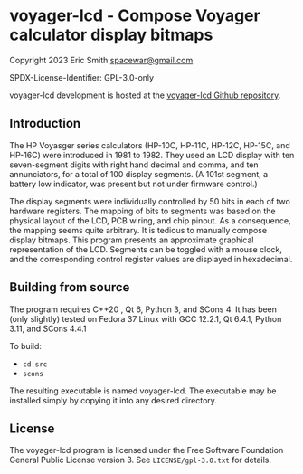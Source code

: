 # voyager-lcd - Compose Voyager calculator display bitmaps

Copyright 2023 Eric Smith <spacewar@gmail.com>

SPDX-License-Identifier: GPL-3.0-only

voyager-lcd development is hosted at the
[voyager-lcd Github repository](https://github.com/brouhaha/voyager-lcd/).

## Introduction

The HP Voyasger series calculators (HP-10C, HP-11C, HP-12C, HP-15C, and
HP-16C) were introduced in 1981 to 1982. They used an LCD display with
ten seven-segment digits with right hand decimal and comma, and ten
annunciators, for a total of 100 display segments. (A 101st segment, a
battery low indicator, was present but not under firmware control.)

The display segments were individually controlled by 50 bits in each of
two hardware registers. The mapping of bits to segments was based on the
physical layout of the LCD, PCB wiring, and chip pinout. As a consequence,
the mapping seems quite arbitrary. It is tedious to manually compose display
bitmaps. This program presents an approximate graphical representation of
the LCD. Segments can be toggled with a mouse clock, and the corresponding
control register values are displayed in hexadecimal.

## Building from source

The program requires C++20 , Qt 6, Python 3, and SCons 4. It has been
(only slightly) tested on Fedora 37 Linux with GCC 12.2.1, Qt 6.4.1,
Python 3.11, and SCons 4.4.1

To build:

- `cd src`
- `scons`

The resulting executable is named voyager-lcd. The executable may be
installed simply by copying it into any desired directory.

## License

The voyager-lcd program is licensed under the Free Software Foundation
General Public License version 3. See `LICENSE/gpl-3.0.txt` for details.
